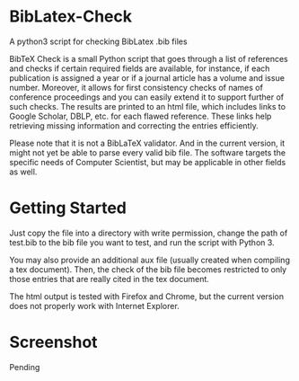 BibLatex-Check
==============
A python3 script for checking BibLatex .bib files

BibTeX Check is a small Python script that goes through a list of references and checks if certain required fields are available, for instance, if each publication is assigned a year or if a journal article has a volume and issue number.
Moreover, it allows for first consistency checks of names of conference proceedings and you can easily extend it to support further of such checks. The results are printed to an html file, which includes links to Google Scholar, DBLP, etc. for each flawed reference.
These links help retrieving missing information and correcting the entries efficiently.

Please note that it is not a BibLaTeX validator. And in the current version, it might not yet be able to parse every valid bib file. The software targets the specific needs of Computer Scientist, but may be applicable in other fields as well.

Getting Started
===
Just copy the file into a directory with write permission, change the path of test.bib to the bib file you want to test, and run the script with Python 3.

You may also provide an additional aux file (usually created when compiling a tex document).
Then, the check of the bib file becomes restricted to only those entries that are really cited in the tex document.

The html output is tested with Firefox and Chrome, but the current version does not properly work with Internet Explorer.

Screenshot
===
Pending
